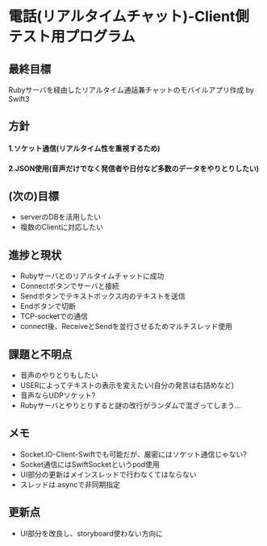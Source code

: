 # 電話(リアルタイムチャット)-Client側テスト用プログラム
## 最終目標
Rubyサーバを経由したリアルタイム通話兼チャットのモバイルアプリ作成 by Swift3

## 方針
#### 1.ソケット通信(リアルタイム性を重視するため)
#### 2.JSON使用(音声だけでなく発信者や日付など多数のデータをやりとりしたい)

## (次の)目標
* serverのDBを活用したい
* 複数のClientに対応したい

## 進捗と現状
* Rubyサーバとのリアルタイムチャットに成功
* Connectボタンでサーバと接続
* Sendボタンでテキストボックス内のテキストを送信
* Endボタンで切断
* TCP-socketでの通信
* connect後、ReceiveとSendを並行させるためマルチスレッド使用

## 課題と不明点
* 音声のやりとりもしたい
* USERによってテキストの表示を変えたい(自分の発言は右詰めなど)
* 音声ならUDPソケット?
* Rubyサーバとやりとりすると謎の改行がランダムで混ざってしまう…

## メモ
* Socket.IO-Client-Swiftでも可能だが、厳密にはソケット通信じゃない?
* Socket通信にはSwiftSocketというpod使用
* UI部分の更新はメインスレッドで行わなくてはならない
* スレッドは.asyncで非同期指定

## 更新点
* UI部分を改良し、storyboard使わない方向に
